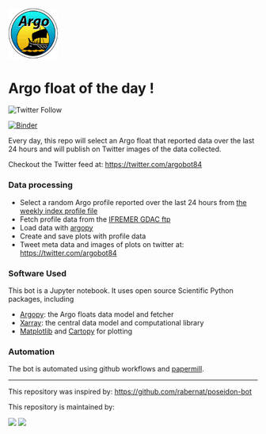 <img src="https://raw.githubusercontent.com/euroargodev/euroargodev.github.io/master/img/logo/ArgoLogos/Argo_Logo_S.gif" width="100"/>

# Argo float of the day !
![Twitter Follow](https://img.shields.io/twitter/follow/argobot84)

[![Binder](https://binder.pangeo.io/badge_logo.svg)](https://binder.pangeo.io/v2/gh/euroargodev/floatoftheday/main?filepath=floatoftheday.ipynb)

Every day, this repo will select an Argo float that reported data over the last 24 hours and will publish on Twitter images of the data collected.

Checkout the Twitter feed at: https://twitter.com/argobot84

### Data processing

- Select a random Argo profile reported over the last 24 hours from [the weekly index profile file](ftp://ftp.ifremer.fr/ifremer/argo/ar_index_this_week_prof.txt)
- Fetch profile data from the [IFREMER GDAC ftp](ftp://ftp.ifremer.fr/argo)
- Load data with [argopy](https://argopy.readthedocs.io)
- Create and save plots with profile data
- Tweet meta data and images of plots on twitter at: https://twitter.com/argobot84

### Software Used

This bot is a Jupyter notebook. It uses open source Scientific Python packages, including
- [Argopy](https://argopy.readthedocs.io): the Argo floats data model and fetcher
- [Xarray](http://xarray.pydata.org/): the central data model and computational library
- [Matplotlib](https://matplotlib.org/) and [Cartopy](http://scitools.org.uk/cartopy/index.html) for plotting


### Automation

The bot is automated using github workflows and [papermill](https://papermill.readthedocs.io/).

***
This repository was inspired by: https://github.com/rabernat/poseidon-bot
 
This repository is maintained by:
<div>
<img src="https://www.argo-france.fr/wp-content/uploads/2019/10/Argo-logo_banner-color.png" width="200"/>
<img src="https://www.umr-lops.fr/var/storage/images/_aliases/logo_main/medias-ifremer/medias-lops/logos/logo-lops-2/1459683-4-fre-FR/Logo-LOPS-2.png" width="70"/>
</div>
